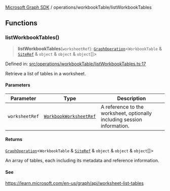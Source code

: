 [Microsoft Graph SDK](../../README.md) / operations/workbookTable/listWorkbookTables

## Functions

### listWorkbookTables()

> **listWorkbookTables**(`worksheetRef`): [`GraphOperation`](../../GraphOperation.md#graphoperation)\<`WorkbookTable` & [`SiteRef`](../../models/SiteRef.md#siteref) & `object` & `object` & `object`[]\>

Defined in: [src/operations/workbookTable/listWorkbookTables.ts:17](https://github.com/Future-Secure-AI/microsoft-graph/blob/main/src/operations/workbookTable/listWorkbookTables.ts#L17)

Retrieve a list of tables in a worksheet.

#### Parameters

| Parameter | Type | Description |
| ------ | ------ | ------ |
| `worksheetRef` | [`WorkbookWorksheetRef`](../../models/WorkbookWorksheetRef.md#workbookworksheetref) | A reference to the worksheet, optionally including session information. |

#### Returns

[`GraphOperation`](../../GraphOperation.md#graphoperation)\<`WorkbookTable` & [`SiteRef`](../../models/SiteRef.md#siteref) & `object` & `object` & `object`[]\>

An array of tables, each including its metadata and reference information.

#### See

https://learn.microsoft.com/en-us/graph/api/worksheet-list-tables
